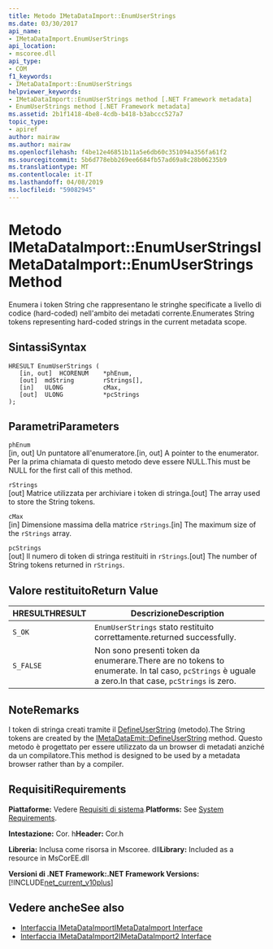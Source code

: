 ```yaml
---
title: Metodo IMetaDataImport::EnumUserStrings
ms.date: 03/30/2017
api_name:
- IMetaDataImport.EnumUserStrings
api_location:
- mscoree.dll
api_type:
- COM
f1_keywords:
- IMetaDataImport::EnumUserStrings
helpviewer_keywords:
- IMetaDataImport::EnumUserStrings method [.NET Framework metadata]
- EnumUserStrings method [.NET Framework metadata]
ms.assetid: 2b1f1418-4be8-4cdb-b418-b3abccc527a7
topic_type:
- apiref
author: mairaw
ms.author: mairaw
ms.openlocfilehash: f4be12e46851b11a5e6db60c351094a356fa61f2
ms.sourcegitcommit: 5b6d778ebb269ee6684fb57ad69a8c28b06235b9
ms.translationtype: MT
ms.contentlocale: it-IT
ms.lasthandoff: 04/08/2019
ms.locfileid: "59082945"
---
```

# <a name="imetadataimportenumuserstrings-method"></a><span data-ttu-id="dc04b-102">Metodo IMetaDataImport::EnumUserStrings</span><span class="sxs-lookup"><span data-stu-id="dc04b-102">IMetaDataImport::EnumUserStrings Method</span></span>
<span data-ttu-id="dc04b-103">Enumera i token String che rappresentano le stringhe specificate a livello di codice (hard-coded) nell'ambito dei metadati corrente.</span><span class="sxs-lookup"><span data-stu-id="dc04b-103">Enumerates String tokens representing hard-coded strings in the current metadata scope.</span></span>  
  
## <a name="syntax"></a><span data-ttu-id="dc04b-104">Sintassi</span><span class="sxs-lookup"><span data-stu-id="dc04b-104">Syntax</span></span>  
  
```  
HRESULT EnumUserStrings (  
   [in, out]  HCORENUM    *phEnum,  
   [out]  mdString        rStrings[],  
   [in]   ULONG           cMax,  
   [out]  ULONG           *pcStrings  
);  
```  
  
## <a name="parameters"></a><span data-ttu-id="dc04b-105">Parametri</span><span class="sxs-lookup"><span data-stu-id="dc04b-105">Parameters</span></span>  
 `phEnum`  
 <span data-ttu-id="dc04b-106">[in, out] Un puntatore all'enumeratore.</span><span class="sxs-lookup"><span data-stu-id="dc04b-106">[in, out] A pointer to the enumerator.</span></span> <span data-ttu-id="dc04b-107">Per la prima chiamata di questo metodo deve essere NULL.</span><span class="sxs-lookup"><span data-stu-id="dc04b-107">This must be NULL for the first call of this method.</span></span>  
  
 `rStrings`  
 <span data-ttu-id="dc04b-108">[out] Matrice utilizzata per archiviare i token di stringa.</span><span class="sxs-lookup"><span data-stu-id="dc04b-108">[out] The array used to store the String tokens.</span></span>  
  
 `cMax`  
 <span data-ttu-id="dc04b-109">[in] Dimensione massima della matrice `rStrings`.</span><span class="sxs-lookup"><span data-stu-id="dc04b-109">[in] The maximum size of the `rStrings` array.</span></span>  
  
 `pcStrings`  
 <span data-ttu-id="dc04b-110">[out] Il numero di token di stringa restituiti in `rStrings`.</span><span class="sxs-lookup"><span data-stu-id="dc04b-110">[out] The number of String tokens returned in `rStrings`.</span></span>  
  
## <a name="return-value"></a><span data-ttu-id="dc04b-111">Valore restituito</span><span class="sxs-lookup"><span data-stu-id="dc04b-111">Return Value</span></span>  
  
|<span data-ttu-id="dc04b-112">HRESULT</span><span class="sxs-lookup"><span data-stu-id="dc04b-112">HRESULT</span></span>|<span data-ttu-id="dc04b-113">Descrizione</span><span class="sxs-lookup"><span data-stu-id="dc04b-113">Description</span></span>|  
|-------------|-----------------|  
|`S_OK`|`EnumUserStrings` <span data-ttu-id="dc04b-114">stato restituito correttamente.</span><span class="sxs-lookup"><span data-stu-id="dc04b-114">returned successfully.</span></span>|  
|`S_FALSE`|<span data-ttu-id="dc04b-115">Non sono presenti token da enumerare.</span><span class="sxs-lookup"><span data-stu-id="dc04b-115">There are no tokens to enumerate.</span></span> <span data-ttu-id="dc04b-116">In tal caso, `pcStrings` è uguale a zero.</span><span class="sxs-lookup"><span data-stu-id="dc04b-116">In that case, `pcStrings` is zero.</span></span>|  
  
## <a name="remarks"></a><span data-ttu-id="dc04b-117">Note</span><span class="sxs-lookup"><span data-stu-id="dc04b-117">Remarks</span></span>  
 <span data-ttu-id="dc04b-118">I token di stringa creati tramite il [DefineUserString](../../../../docs/framework/unmanaged-api/metadata/imetadataemit-defineuserstring-method.md) (metodo).</span><span class="sxs-lookup"><span data-stu-id="dc04b-118">The String tokens are created by the [IMetaDataEmit::DefineUserString](../../../../docs/framework/unmanaged-api/metadata/imetadataemit-defineuserstring-method.md) method.</span></span> <span data-ttu-id="dc04b-119">Questo metodo è progettato per essere utilizzato da un browser di metadati anziché da un compilatore.</span><span class="sxs-lookup"><span data-stu-id="dc04b-119">This method is designed to be used by a metadata browser rather than by a compiler.</span></span>  
  
## <a name="requirements"></a><span data-ttu-id="dc04b-120">Requisiti</span><span class="sxs-lookup"><span data-stu-id="dc04b-120">Requirements</span></span>  
 <span data-ttu-id="dc04b-121">**Piattaforme:** Vedere [Requisiti di sistema](../../../../docs/framework/get-started/system-requirements.md).</span><span class="sxs-lookup"><span data-stu-id="dc04b-121">**Platforms:** See [System Requirements](../../../../docs/framework/get-started/system-requirements.md).</span></span>  
  
 <span data-ttu-id="dc04b-122">**Intestazione:** Cor. h</span><span class="sxs-lookup"><span data-stu-id="dc04b-122">**Header:** Cor.h</span></span>  
  
 <span data-ttu-id="dc04b-123">**Libreria:** Inclusa come risorsa in Mscoree. dll</span><span class="sxs-lookup"><span data-stu-id="dc04b-123">**Library:** Included as a resource in MsCorEE.dll</span></span>  
  
 **<span data-ttu-id="dc04b-124">Versioni di .NET Framework:</span><span class="sxs-lookup"><span data-stu-id="dc04b-124">.NET Framework Versions:</span></span>** [!INCLUDE[net_current_v10plus](../../../../includes/net-current-v10plus-md.md)]  
  
## <a name="see-also"></a><span data-ttu-id="dc04b-125">Vedere anche</span><span class="sxs-lookup"><span data-stu-id="dc04b-125">See also</span></span>

- [<span data-ttu-id="dc04b-126">Interfaccia IMetaDataImport</span><span class="sxs-lookup"><span data-stu-id="dc04b-126">IMetaDataImport Interface</span></span>](../../../../docs/framework/unmanaged-api/metadata/imetadataimport-interface.md)
- [<span data-ttu-id="dc04b-127">Interfaccia IMetaDataImport2</span><span class="sxs-lookup"><span data-stu-id="dc04b-127">IMetaDataImport2 Interface</span></span>](../../../../docs/framework/unmanaged-api/metadata/imetadataimport2-interface.md)
